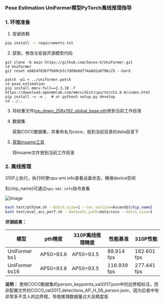 ###  Pose Estimation UniFormer模型PyTorch离线推理指导

### 1. 环境准备

1. 安装依赖

```bash
pip install -r requirements.txt
```

2. 获取，修改与安装开源模型代码

```
git clone -b main https://github.com/Sense-X/UniFormer.git
cd UniFormer
git reset e8024703bffb89cb7c7d09e0d774a0d2a9f96c25 --hard

patch -p1 < ../uniformer.patch
cd pose_estimation
pip install mmcv-full==1.3.18 -f https://download.openmmlab.com/mmcv/dist/cpu/torch1.8.0/index.html
pip install -v -e .  # or python3 setup.py develop
cd ../..
```

3. 将权重文件[top_down_256x192_global_base.pth](https://drive.google.com/file/d/15tzJaRyEzyWp2mQhpjDbBzuGoyCaJJ-2/view?usp=sharing)放到当前工作目录

4. 数据集

   获取COCO数据集，并重命名为coco，放到当前目录的data目录下

5. [获取msame工具](https://gitee.com/ascend/tools/tree/master/msame)

   将msame文件放到当前工作目录

### 2. 离线推理

310P上执行，执行时使npu-smi info查看设备状态，确保device空闲

${chip_name}可通过`npu-smi info`指令查看

   ![Image](https://gitee.com/ascend/ModelZoo-PyTorch/raw/master/ACL_PyTorch/images/310P3.png)
   
```bash
bash test/pth2om.sh --batch_size=1 --soc_version=Ascend${chip_name}
bash test/eval_acc_perf.sh --datasets_path=data/coco --batch_size=1
```

**评测结果：**

| 模型        | pth精度   | 310P离线推理精度 | 性能基准  | 310P性能 |
| ----------- | --------- | --------------- | --------- | ------- |
| UniFormer bs1 | AP50=93.6 | AP50=93.5 | 88.914 fps | 162.601 fps |
| UniFormer bs16 | AP50=93.6 | AP50=93.5 | 116.939 fps | 277.441 fps |

**说明：**
使用COCO数据集的person_keypoints_val2017.json中的边界框标注，而非配置文件的COCO_val2017_detections_AP_H_56_person.json，因为后者中有非常多不含人的边界框，导致推理数据量过大且精度低